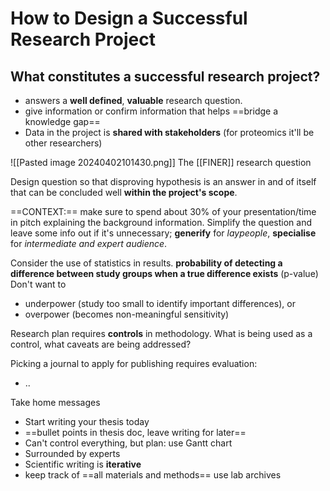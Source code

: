 # How to Design a Successful Research Project

## What constitutes a successful research project?
- answers a **well defined**, **valuable** research question.
- give information or confirm information that helps ==bridge a knowledge gap==
- Data in the project is **shared with stakeholders** (for proteomics it'll be other researchers)

![[Pasted image 20240402101430.png]]
The [[FINER]] research question

Design question so that disproving hypothesis is an answer in and of itself that can be concluded well **within the project's scope**.

==CONTEXT:== make sure to spend about 30% of your presentation/time in pitch explaining the background information. Simplify the question and leave some info out if it's unnecessary; **generify** for *laypeople*, **specialise** for *intermediate and expert audience*.

Consider the use of statistics in results.
**probability of detecting a difference between study groups when a true difference exists** (p-value)
Don't want to 
- underpower (study too small to identify important differences), or
- overpower (becomes non-meaningful sensitivity)

Research plan requires **controls** in methodology. What is being used as a control, what caveats are being addressed?

Picking a journal to apply for publishing requires evaluation:
- ..


Take home messages
- Start writing your thesis today
- ==bullet points in thesis doc, leave writing for later==
- Can't control everything, but plan: use Gantt chart
- Surrounded by experts
- Scientific writing is **iterative**
- keep track of ==all materials and methods== use lab archives
